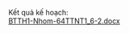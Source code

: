 Kết quả kế hoạch:    
[BTTH1-Nhom-64TTNT1_6-2.docx](https://github.com/Nhom6-CNPM/kehoach/files/13548588/BTTH1-Nhom-64TTNT1_6-2.docx)
